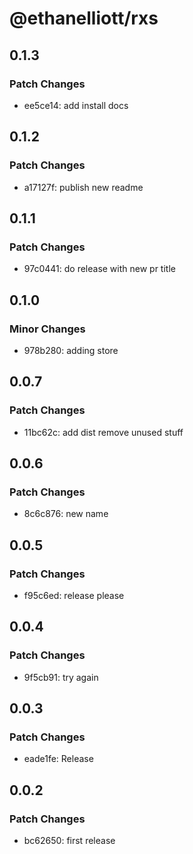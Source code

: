 # @ethanelliott/rxs

## 0.1.3

### Patch Changes

- ee5ce14: add install docs

## 0.1.2

### Patch Changes

- a17127f: publish new readme

## 0.1.1

### Patch Changes

- 97c0441: do release with new pr title

## 0.1.0

### Minor Changes

- 978b280: adding store

## 0.0.7

### Patch Changes

- 11bc62c: add dist remove unused stuff

## 0.0.6

### Patch Changes

- 8c6c876: new name

## 0.0.5

### Patch Changes

- f95c6ed: release please

## 0.0.4

### Patch Changes

- 9f5cb91: try again

## 0.0.3

### Patch Changes

- eade1fe: Release

## 0.0.2

### Patch Changes

- bc62650: first release
